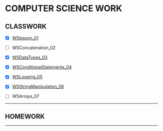 # COMPUTER SCIENCE WORK

## CLASSWORK

- [x] [WSlesson_01](https://github.com/Techn0Ninja27/school/blob/main/calc.py)
- [ ] WSConcatenation_02  
- [x] [WSDataTypes_03](https://github.com/Techn0Ninja27/school/blob/main/wsdatatypes.py)
- [x] [WSConditionalStatements_04](https://github.com/Techn0Ninja27/school/blob/main/conditional%20statements.py)
- [x] [WSLooping_05](https://github.com/Techn0Ninja27/school/blob/main/loops.py)
- [x] [WSStringManipulation_06](https://github.com/Techn0Ninja27/school/blob/main/stringstuff.py)
- [ ] WSArrays_07


---
## HOMEWORK


---

